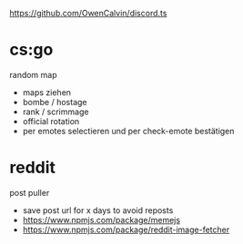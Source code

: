 https://github.com/OwenCalvin/discord.ts


# cs:go

random map
- maps ziehen
- bombe / hostage
- rank / scrimmage
- official rotation
- per emotes selectieren und per check-emote bestätigen






# reddit 

post puller
- save post url for x days to avoid reposts
- https://www.npmjs.com/package/memejs
- https://www.npmjs.com/package/reddit-image-fetcher
